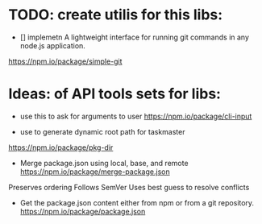 # TODO: create utilis for this libs:

- [] implemetn A lightweight interface for running git commands in any node.js application.

https://npm.io/package/simple-git

# Ideas: of API tools sets for libs:

- use this to ask for arguments to user
  https://npm.io/package/cli-input

- use to generate dynamic root path for taskmaster

https://npm.io/package/pkg-dir

- Merge package.json using local, base, and remote
  https://npm.io/package/merge-package.json

Preserves ordering
Follows SemVer
Uses best guess to resolve conflicts

- Get the package.json content either from npm or from a git repository.
  https://npm.io/package/package.json
